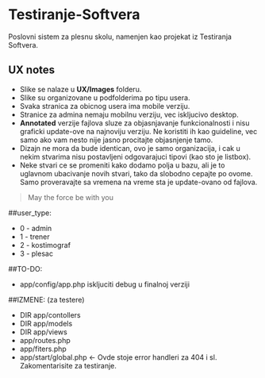 Testiranje-Softvera
===================

Poslovni sistem za plesnu skolu, namenjen kao projekat iz Testiranja Softvera.


## UX notes

* Slike se nalaze u **UX/Images** folderu.
* Slike su organizovane u podfolderima po tipu usera.
* Svaka stranica za obicnog usera ima mobile verziju.
* Stranice za admina nemaju mobilnu verziju, vec iskljucivo desktop.
* **Annotated** verzije fajlova sluze za objasnjavanje funkcionalnosti i nisu graficki update-ove na najnoviju verziju. Ne koristiti ih kao guideline, vec samo ako vam nesto nije jasno procitajte objasnjenje tamo.
* Dizajn ne mora da bude identican, ovo je samo organizacija, i cak u nekim stvarima nisu postavljeni odgovarajuci tipovi (kao sto je listbox).
* Neke stvari ce se promeniti kako dodamo polja u bazu, ali je to uglavnom ubacivanje novih stvari, tako da slobodno cepajte po ovome. Samo proveravajte sa vremena na vreme sta je update-ovano od fajlova.


> May the force be with you

##user_type:
* 0 - admin
* 1 - trener
* 2 - kostimograf
* 3 - plesac

##TO-DO:
* app/config/app.php iskljuciti debug u finalnoj verziji

##IZMENE: (za testere)
* DIR app/contollers
* DIR app/models
* DIR app/views
* app/routes.php
* app/fiters.php
* app/start/global.php <- Ovde stoje error handleri za 404 i sl. Zakomentarisite za testiranje.
